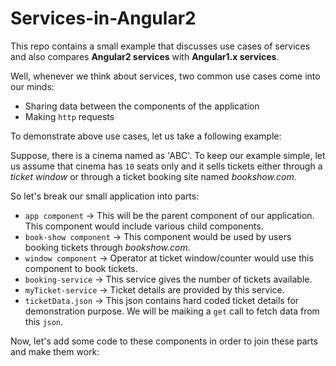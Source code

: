 # Services-in-Angular2

This repo contains a small example that discusses use cases of services and also compares **Angular2 services** with **Angular1.x services**.

Well, whenever we think about services, two common use cases come into our minds:

* Sharing data between the components of the application
* Making `http` requests

To demonstrate above use cases, let us take a following example:

Suppose, there is a cinema named as 'ABC'. To keep our example simple, let us assume that cinema has `10` seats only and it sells tickets either through a _ticket window_ or through a ticket booking site named _bookshow.com_.

So let's break our small application into parts:

* `app component` -> This will be the parent component of our application. This component would include various child components.
* `book-show component` -> This component would be used by users booking tickets through _bookshow.com_.
* `window component` -> Operator at ticket window/counter would use this component to book tickets.
* `booking-service` -> This service gives the number of tickets available.
* `myTicket-service` -> Ticket details are provided by this service.
* `ticketData.json` -> This json contains hard coded ticket details for demonstration purpose. We will be maiking a `get` call to fetch data from this `json`.

Now, let's add some code to these components in order to join these parts and make them work:


